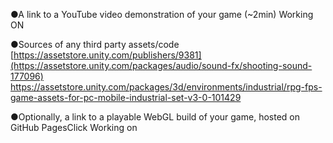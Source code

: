 ●A link to a YouTube video demonstration of your game (~2min)
Working ON

●Sources of any third party assets/code
[https://assetstore.unity.com/publishers/9381](https://assetstore.unity.com/packages/audio/sound-fx/shooting-sound-177096)
https://assetstore.unity.com/packages/3d/environments/industrial/rpg-fps-game-assets-for-pc-mobile-industrial-set-v3-0-101429


●Optionally, a link to a playable WebGL build of your game, hosted on GitHub PagesClick
Working on
